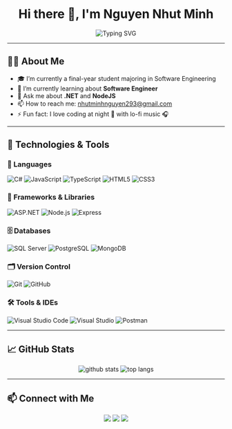 <h1 align="center">Hi there 👋, I'm Nguyen Nhut Minh</h1>

<p align="center">
  <img src="https://readme-typing-svg.demolab.com?font=Fira+Code&weight=500&size=24&pause=1000&color=36BCF7&center=true&vCenter=true&width=500&lines=🔥+Full-Stack+Developer;⚙️+ASP.NET+and+NodeJS;🧼+Clean+Code+Practices;🔧+Maintenance+%26+Upgrade" alt="Typing SVG" />
</p>

---

## 🧑‍💻 About Me

- 🎓 I’m currently a final-year student majoring in Software Engineering
- 🌱 I’m currently learning about **Software Engineer**
- 💬 Ask me about **.NET** and **NodeJS**
- 📫 How to reach me: nhutminhnguyen293@gmail.com
- ⚡ Fun fact: I love coding at night 🌙 with lo-fi music 🎧

---

## 🚀 Technologies & Tools

### 🧠 Languages
![C#](https://img.shields.io/badge/C%23-239120?style=for-the-badge&logo=c-sharp&logoColor=white)
![JavaScript](https://img.shields.io/badge/JavaScript-F7DF1E?style=for-the-badge&logo=javascript&logoColor=black)
![TypeScript](https://img.shields.io/badge/TypeScript-3178C6?style=for-the-badge&logo=typescript&logoColor=white)
![HTML5](https://img.shields.io/badge/HTML5-E34F26?style=for-the-badge&logo=html5&logoColor=white)
![CSS3](https://img.shields.io/badge/CSS3-1572B6?style=for-the-badge&logo=css3&logoColor=white)

### 🧩 Frameworks & Libraries
![ASP.NET](https://img.shields.io/badge/ASP.NET-512BD4?style=for-the-badge&logo=dotnet&logoColor=white)
![Node.js](https://img.shields.io/badge/Node.js-339933?style=for-the-badge&logo=nodedotjs&logoColor=white)
![Express](https://img.shields.io/badge/Express.js-000000?style=for-the-badge&logo=express&logoColor=white)

### 🗄️ Databases
![SQL Server](https://img.shields.io/badge/SQL%20Server-CC2927?style=for-the-badge&logo=microsoftsqlserver&logoColor=white)
![PostgreSQL](https://img.shields.io/badge/PostgreSQL-4169E1?style=for-the-badge&logo=postgresql&logoColor=white)
![MongoDB](https://img.shields.io/badge/MongoDB-47A248?style=for-the-badge&logo=mongodb&logoColor=white)

### 🗂️ Version Control
![Git](https://img.shields.io/badge/Git-F05032?style=for-the-badge&logo=git&logoColor=white)
![GitHub](https://img.shields.io/badge/GitHub-181717?style=for-the-badge&logo=github&logoColor=white)

### 🛠 Tools & IDEs
![Visual Studio Code](https://img.shields.io/badge/VS%20Code-007ACC?style=for-the-badge&logo=visualstudiocode&logoColor=white)
![Visual Studio](https://img.shields.io/badge/Visual%20Studio-5C2D91?style=for-the-badge&logo=visualstudio&logoColor=white)
![Postman](https://img.shields.io/badge/Postman-FF6C37?style=for-the-badge&logo=postman&logoColor=white)

---

## 📈 GitHub Stats

<p align="center">
  <img src="https://github-readme-stats.vercel.app/api?username=nhutminhnguyen273&show_icons=true&theme=radical" alt="github stats" />
  <img src="https://github-readme-stats.vercel.app/api/top-langs/?username=nhutminhnguyen273&layout=compact&theme=radical" alt="top langs" />
</p>

---

## 📫 Connect with Me

<p align="center">
  <a href="mailto:nhutminhnguyen293@gmail.com"><img src="https://img.shields.io/badge/Gmail-D14836?style=for-the-badge&logo=gmail&logoColor=white" /></a>
  <a href="https://www.linkedin.com/in/minh-nguyen-nhut-64925b330/"><img src="https://img.shields.io/badge/LinkedIn-0A66C2?style=for-the-badge&logo=linkedin&logoColor=white" /></a>
  <a href="https://github.com/nhutminhnguyen273">
    <img src="https://img.shields.io/badge/GitHub-181717?style=for-the-badge&logo=github&logoColor=white" /></a>
</p>